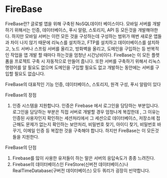 # FireBase
FireBase란?
글로벌 앱을 위해 구축된 NoSQL데이터 베이스이다.
모바일 서버를 개발하기 위해서는 인증, 데이터베이스, 푸시 알람, 스토리지, API 등 모든것을 개발해야한다.
하지만 모바일 서버는 이런 모든 것을 구성하는데 구성하는 범위가 매번 새로운 앱들과 차이 나지 않기 때문에
리눅스를 설치하고, FTP를 설치하고 데이터베이스를 설치하고, 노드 서버나 스프링 서버를 올리고, 방화벽을 올리고,
도메인을 구입하는 등 반복적인 작업을 앱 개발 할 때마다 하는것을 엄청난 시간낭비이다.
FireBase는 이 모든 플렛폼을 프로젝트 구축 시 자동적으로 만들어 줍니다. 또한 서버를 구축하기 위해서 리눅스 명령어를 알 필요도 없으며 도메인을 구입할 필요도 없고 개발하는 동안에는 서버를 구입할 필요도 없습니다. 

FireBase의 대표적인 기능
인증, 데이터베이스, 스토리지, 원격 구성, 푸시 알람이 있다

FireBase의 장점
1) 인증 시스템을 지원합니다. 인증은 Firebase 에서 로그인을 담당하는 부분입니다. 
로그인을 담당하는 부분은 직접 서버로 개발할 경우 엄청나게 복잡한데 , 그 이유는 인증된 사용자인지 확인하는 세션처리에서 그 세션으로 데이터베이스, 저장소에 접근해도 문제가 없는지 확인하는 보안처리, 비밀번호 찾기, 아이디 찾기, 비밀번호 바꾸기, 이메일 인증 등 복잡한 것을 구축해야 합니다.  하지만 FireBase는 이 모든것들을 지원한다.

FireBase의 단점
1) Firebase를 많이 사용한 유저들이 하는 말은 서버의 응답속도가 종종 느려진다.
2) Firebase의 데이터베이스인 FireStore(신버전 데이터베이스)나 RealTimeDatabase(구버전 데이터베이스) 모두 쿼리가 
굉장히 빈약합니다.

